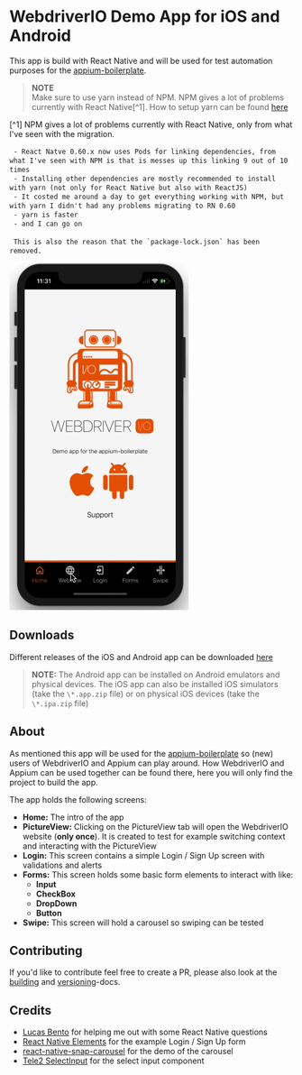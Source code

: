 # WebdriverIO Demo App for iOS and Android

This app is build with React Native and will be used for test automation purposes for the [appium-boilerplate](https://github.com/webdriverio/appium-boilerplate).

> **NOTE<br>**
> Make sure to use yarn instead of NPM. NPM gives a lot of problems currently with React Native[^1]. How to setup yarn can be found [here](https://yarnpkg.com/lang/en/docs/install/#mac-stable)

[^1] NPM gives a lot of problems currently with React Native, only from what I've seen with the migration.
     
     - React Natve 0.60.x now uses Pods for linking dependencies, from what I've seen with NPM is that is messes up this linking 9 out of 10 times
     - Installing other dependencies are mostly recommended to install with yarn (not only for React Native but also with ReactJS)
     - It costed me around a day to get everything working with NPM, but with yarn I didn't had any problems migrating to RN 0.60
     - yarn is faster
     - and I can go on
     
     This is also the reason that the `package-lock.json` has been removed.
     

![webdriverio-demo-app-ios.ios](./docs/assets/webdriver.io.demo.gif)

## Downloads
Different releases of the iOS and Android app can be downloaded [here](https://github.com/webdriverio/native-demo-app/releases)

> **NOTE:**
> The Android app can be installed on Android emulators and physical devices.
> The iOS app can also be installed iOS simulators (take the `\*.app.zip` file) or on physical iOS devices (take the `\*.ipa.zip` file)

## About
As mentioned this app will be used for the [appium-boilerplate](https://github.com/webdriverio/appium-boilerplate) so (new) users of WebdriverIO and Appium can play around.
How WebdriverIO and Appium can be used together can be found there, here you will only find the project to build the app.

The app holds the following screens:
- **Home:** The intro of the app
- **PictureView:** Clicking on the PictureView tab will open the WebdriverIO website (**only once**). It is created to test for example switching context and interacting with the PictureView
- **Login:** This screen contains a simple Login / Sign Up screen with validations and alerts
- **Forms:** This screen holds some basic form elements to interact with like:
  - **Input**
  - **CheckBox**
  - **DropDown**
  - **Button**
- **Swipe:** This screen will hold a carousel so swiping can be tested

## Contributing
If you'd like to contribute feel free to create a PR, please also look at the [building](./docs/BUILDING.md) and [versioning](./docs/VERSIONING.md)-docs.

## Credits
- [Lucas Bento](https://github.com/lucasbento) for helping me out with some React Native questions
- [React Native Elements](https://github.com/react-native-training/react-native-elements-app) for the example Login / Sign Up form
- [react-native-snap-carousel](https://github.com/archriss/react-native-snap-carousel) for the demo of the carousel
- [Tele2 SelectInput](https://github.com/Tele2-NL/react-native-select-input) for the select input component
